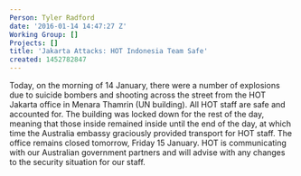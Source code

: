 ```yaml
---
Person: Tyler Radford
date: '2016-01-14 14:47:27 Z'
Working Group: []
Projects: []
title: 'Jakarta Attacks: HOT Indonesia Team Safe'
created: 1452782847
---
```

<p>Today, on the morning of 14 January, there were a number of explosions due to suicide bombers and shooting across the street from the HOT Jakarta office in Menara Thamrin (UN building). All HOT staff are safe and accounted for. The building was locked down for the rest of the day, meaning that those inside remained inside until the end of the day, at which time the Australia embassy graciously provided transport for HOT staff. The office remains closed tomorrow, Friday 15 January. HOT is communicating with our Australian government partners and will advise with any changes to the security situation for our staff.</p>
